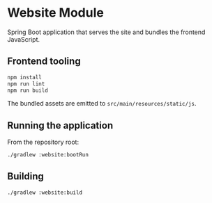 # Website Module

Spring Boot application that serves the site and bundles the frontend JavaScript.

## Frontend tooling
```bash
npm install
npm run lint
npm run build
```
The bundled assets are emitted to `src/main/resources/static/js`.

## Running the application
From the repository root:
```bash
./gradlew :website:bootRun
```

## Building
```bash
./gradlew :website:build
```
